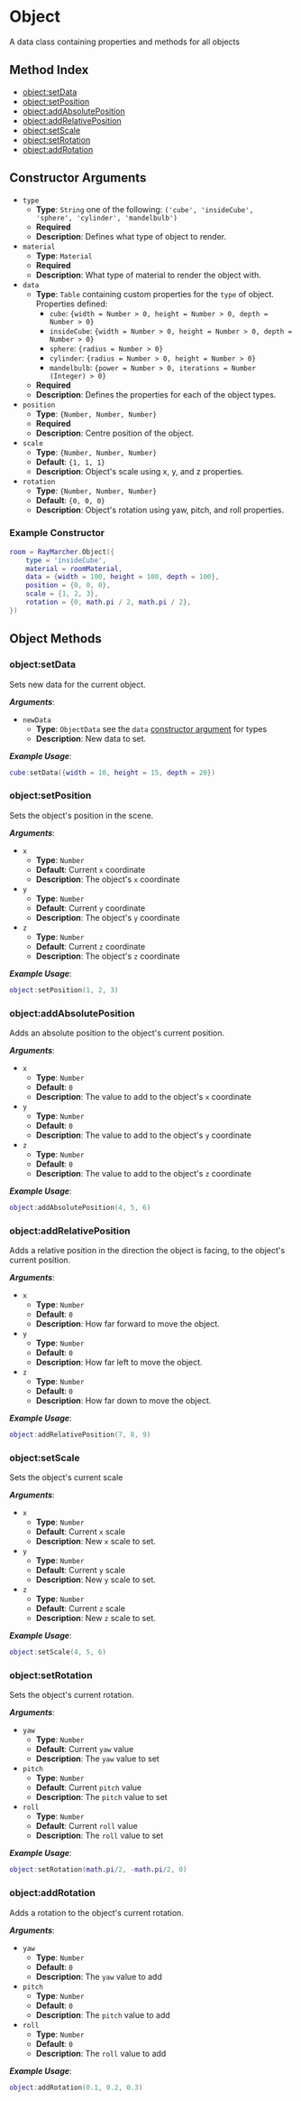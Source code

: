 # Object

A data class containing properties and methods for all objects

## Method Index

- [object:setData](#objectsetData)
- [object:setPosition](#objectsetPosition)
- [object:addAbsolutePosition](#objectaddAbsolutePosition)
- [object:addRelativePosition](#objectaddRelativePosition)
- [object:setScale](#objectsetScale)
- [object:setRotation](#objectsetRotation)
- [object:addRotation](#objectaddRotation)

## Constructor Arguments

- `type`
  - **Type**: `String` one of the following: `('cube', 'insideCube', 'sphere', 'cylinder', 'mandelbulb')`
  - **Required**
  - **Description**: Defines what type of object to render.
- `material`
  - **Type**: `Material`
  - **Required**
  - **Description**: What type of material to render the object with.
- `data`
  - **Type**: `Table` containing custom properties for the `type` of object. Properties defined:
    - `cube`: `{width = Number > 0, height = Number > 0, depth = Number > 0}`
    - `insideCube`: `{width = Number > 0, height = Number > 0, depth = Number > 0}`
    - `sphere`: `{radius = Number > 0}`
    - `cylinder`: `{radius = Number > 0, height = Number > 0}`
    - `mandelbulb`: `{power = Number > 0, iterations = Number (Integer) > 0}`
  - **Required**
  - **Description**: Defines the properties for each of the object types.
- `position`
  - **Type**: `{Number, Number, Number}`
  - **Required**
  - **Description**: Centre position of the object.
- `scale`
  - **Type**: `{Number, Number, Number}`
  - **Default**: `{1, 1, 1}`
  - **Description**: Object's scale using x, y, and z properties.
- `rotation`
  - **Type**: `{Number, Number, Number}`
  - **Default**: `{0, 0, 0}`
  - **Description**: Object's rotation using yaw, pitch, and roll properties.

### Example Constructor

```lua
room = RayMarcher.Object({
    type = 'insideCube',
    material = roomMaterial,
    data = {width = 100, height = 100, depth = 100},
    position = {0, 0, 0},
    scale = {1, 2, 3},
    rotation = {0, math.pi / 2, math.pi / 2},
})
```

## Object Methods

### **object:setData**

Sets new data for the current object.

_**Arguments**_:

- `newData`
  - **Type**: `ObjectData` see the `data` [constructor argument](#constructor-arguments) for types
  - **Description**: New data to set.

_**Example Usage**_:

```lua
cube:setData({width = 10, height = 15, depth = 20})
```

### **object:setPosition**

Sets the object's position in the scene.

_**Arguments**_:

- `x`
  - **Type**: `Number`
  - **Default**: Current `x` coordinate
  - **Description**: The object's `x` coordinate
- `y`
  - **Type**: `Number`
  - **Default**: Current `y` coordinate
  - **Description**: The object's `y` coordinate
- `z`
  - **Type**: `Number`
  - **Default**: Current `z` coordinate
  - **Description**: The object's `z` coordinate

_**Example Usage**_:

```lua
object:setPosition(1, 2, 3)
```

### **object:addAbsolutePosition**

Adds an absolute position to the object's current position.

_**Arguments**_:

- `x`
  - **Type**: `Number`
  - **Default**: `0`
  - **Description**: The value to add to the object's `x` coordinate
- `y`
  - **Type**: `Number`
  - **Default**: `0`
  - **Description**: The value to add to the object's `y` coordinate
- `z`
  - **Type**: `Number`
  - **Default**: `0`
  - **Description**: The value to add to the object's `z` coordinate

_**Example Usage**_:

```lua
object:addAbsolutePosition(4, 5, 6)
```

### **object:addRelativePosition**

Adds a relative position in the direction the object is facing, to the object's current position.

_**Arguments**_:

- `x`
  - **Type**: `Number`
  - **Default**: `0`
  - **Description**: How far forward to move the object.
- `y`
  - **Type**: `Number`
  - **Default**: `0`
  - **Description**: How far left to move the object.
- `z`
  - **Type**: `Number`
  - **Default**: `0`
  - **Description**: How far down to move the object.

_**Example Usage**_:

```lua
object:addRelativePosition(7, 8, 9)
```

### **object:setScale**

Sets the object's current scale

_**Arguments**_:

- `x`
  - **Type**: `Number`
  - **Default**: Current `x` scale
  - **Description**: New `x` scale to set.
- `y`
  - **Type**: `Number`
  - **Default**: Current `y` scale
  - **Description**: New `y` scale to set.
- `z`
  - **Type**: `Number`
  - **Default**: Current `z` scale
  - **Description**: New `z` scale to set.

_**Example Usage**_:

```lua
object:setScale(4, 5, 6)
```

### **object:setRotation**

Sets the object's current rotation.

_**Arguments**_:

- `yaw`
  - **Type**: `Number`
  - **Default**: Current `yaw` value
  - **Description**: The `yaw` value to set
- `pitch`
  - **Type**: `Number`
  - **Default**: Current `pitch` value
  - **Description**: The `pitch` value to set
- `roll`
  - **Type**: `Number`
  - **Default**: Current `roll` value
  - **Description**: The `roll` value to set

_**Example Usage**_:

```lua
object:setRotation(math.pi/2, -math.pi/2, 0)
```

### **object:addRotation**

Adds a rotation to the object's current rotation.

_**Arguments**_:

- `yaw`
  - **Type**: `Number`
  - **Default**: `0`
  - **Description**: The `yaw` value to add
- `pitch`
  - **Type**: `Number`
  - **Default**: `0`
  - **Description**: The `pitch` value to add
- `roll`
  - **Type**: `Number`
  - **Default**: `0`
  - **Description**: The `roll` value to add

_**Example Usage**_:

```lua
object:addRotation(0.1, 0.2, 0.3)
```
